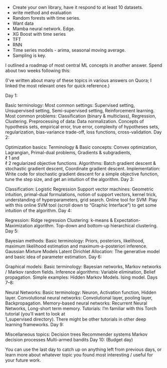 * Create your own library, have it respond to at least 10 datasets.
* write method and evaluation
* Random forests with time series.
* Want data
* Mamba neural network. Edge.
* XG Boost with time series
* TFT
* RNN
* Time series models - arima, seasonal moving average.
* Sampling is key.

I outlined a roadmap of most central ML concepts in another answer. Spend about two weeks following this:

(I’ve written about many of these topics in various answers on Quora; I linked the most relevant ones for quick reference.)

Day 1:

Basic terminology:
Most common settings: Supervised setting, Unsupervised setting, Semi-supervised setting, Reinforcement learning.
Most common problems: Classification (binary & multiclass), Regression, Clustering.
Preprocessing of data: Data normalization.
Concepts of hypothesis sets, empirical error, true error, complexity of hypotheses sets, regularization, bias-variance trade-off, loss functions, cross-validation.
Day 2:

Optimization basics:
Terminology & Basic concepts: Convex optimization, Lagrangian, Primal-dual problems, Gradients & subgradients,  
ℓ
1
  and  
ℓ
2
  regularized objective functions.
Algorithms: Batch gradient descent & stochastic gradient descent, Coordinate gradient descent.
Implementation: Write code for stochastic gradient descent for a simple objective function, tune the step size, and get an intuition of the algorithm.
Day 3:

Classification:
Logistic Regression
Support vector machines: Geometric intuition, primal-dual formulations, notion of support vectors, kernel trick, understanding of hyperparameters, grid search.
Online tool for SVM: Play with this online SVM tool (scroll down to “Graphic Interface”) to get some intuition of the algorithm.
Day 4:

Regression:
Ridge regression
Clustering:
k-means & Expectation-Maximization algorithm.
Top-down and bottom-up hierarchical clustering.
Day 5:

Bayesian methods:
Basic terminology: Priors, posteriors, likelihood, maximum likelihood estimation and maximum-a-posteriori inference.
Gaussian Mixture Models
Latent Dirichlet Allocation: The generative model and basic idea of parameter estimation.
Day 6:

Graphical models:
Basic terminology: Bayesian networks, Markov networks / Markov random fields.
Inference algorithms: Variable elimination, Belief propagation.
Simple examples: Hidden Markov Models. Ising model.
Days 7–8:

Neural Networks:
Basic terminology: Neuron, Activation function, Hidden layer.
Convolutional neural networks: Convolutional layer, pooling layer, Backpropagation.
Memory-based neural networks: Recurrent Neural Networks, Long-short term memory.
Tutorials: I’m familiar with this Torch tutorial (you’ll want to look at  
1_supervised
  directory). There might be other tutorials in other deep learning frameworks.
Day 9:

Miscellaneous topics:
Decision trees
Recommender systems
Markov decision processes
Multi-armed bandits
Day 10: (Budget day)

You can use the last day to catch up on anything left from previous days, or learn more about whatever topic you found most interesting / useful for your future work.
